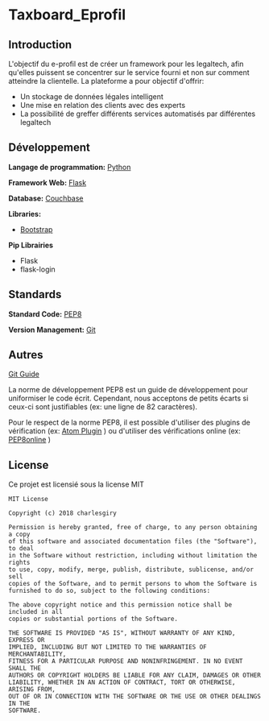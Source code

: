 # Taxboard_Eprofil

## Introduction

L'objectif du e-profil est de créer un framework pour les legaltech, afin qu'elles puissent se concentrer sur le service fourni et non sur comment atteindre la clientelle. La plateforme a pour objectif d'offrir:
- Un stockage de données légales intelligent
- Une mise en relation des clients avec des experts
- La possibilité de greffer différents services automatisés par différentes legaltech

## Développement

**Langage de programmation:** [Python](https://www.python.org/)

**Framework Web:** [Flask](http://flask.pocoo.org/)

**Database:** [Couchbase](https://www.couchbase.com/)

**Libraries:** 

- [Bootstrap](https://getbootstrap.com/)

**Pip Librairies**

- Flask
- flask-login


## Standards

**Standard Code:** [PEP8](https://www.python.org/dev/peps/pep-0008/)

**Version Management:** [Git](https://git-scm.com/)

## Autres

[Git Guide](https://rogerdudler.github.io/git-guide/)

La norme de développement PEP8 est un guide de développement pour uniformiser le code écrit.
Cependant, nous acceptons de petits écarts si ceux-ci sont justifiables (ex: une ligne de 82 caractères).

Pour le respect de la norme PEP8, il est possible d'utiliser des plugins de vérification (ex: [Atom Plugin](https://atom.io/packages/linter-pycodestyle) ) ou d'utiliser des vérifications online (ex: [PEP8online](http://pep8online.com/) )

## License

Ce projet est licensié sous la license MIT

```
MIT License

Copyright (c) 2018 charlesgiry

Permission is hereby granted, free of charge, to any person obtaining a copy
of this software and associated documentation files (the "Software"), to deal
in the Software without restriction, including without limitation the rights
to use, copy, modify, merge, publish, distribute, sublicense, and/or sell
copies of the Software, and to permit persons to whom the Software is
furnished to do so, subject to the following conditions:

The above copyright notice and this permission notice shall be included in all
copies or substantial portions of the Software.

THE SOFTWARE IS PROVIDED "AS IS", WITHOUT WARRANTY OF ANY KIND, EXPRESS OR
IMPLIED, INCLUDING BUT NOT LIMITED TO THE WARRANTIES OF MERCHANTABILITY,
FITNESS FOR A PARTICULAR PURPOSE AND NONINFRINGEMENT. IN NO EVENT SHALL THE
AUTHORS OR COPYRIGHT HOLDERS BE LIABLE FOR ANY CLAIM, DAMAGES OR OTHER
LIABILITY, WHETHER IN AN ACTION OF CONTRACT, TORT OR OTHERWISE, ARISING FROM,
OUT OF OR IN CONNECTION WITH THE SOFTWARE OR THE USE OR OTHER DEALINGS IN THE
SOFTWARE.
```